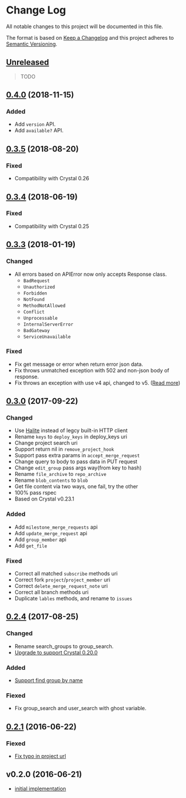 # Change Log

All notable changes to this project will be documented in this file.

The format is based on [Keep a Changelog](http://keepachangelog.com/en/1.0.0/)
and this project adheres to [Semantic Versioning](http://semver.org/spec/v2.0.0.html).

## [Unreleased]

> TODO

## [0.4.0] (2018-11-15)

### Added

- Add `version` API.
- Add `available?` API.

## [0.3.5] (2018-08-20)

### Fixed

- Compatibility with Crystal 0.26

## [0.3.4] (2018-06-19)

### Fixed

- Compatibility with Crystal 0.25

## [0.3.3] (2018-01-19)

### Changed

- All errors based on APIError now only accepts Response class.
  - `BadRequest`
  - `Unauthorized`
  - `Forbidden`
  - `NotFound`
  - `MethodNotAllowed`
  - `Conflict`
  - `Unprocessable`
  - `InternalServerError`
  - `BadGateway`
  - `ServiceUnavailable`

### Fixed

- Fix get message or error when return error json data.
- Fix throws unmatched exception with 502 and non-json body of response.
- Fix throws an exception with use v4 api, changed to v5. ([Read more](https://docs.gitlab.com/ce/api/README.html#road-to-graphql))

## [0.3.0] (2017-09-22)

### Changed

- Use [Halite](https://github.com/icyleaf/halite) instead of legcy built-in HTTP client
- Rename `keys` to `deploy_keys` in deploy_keys uri
- Change project search uri
- Support return nil in `remove_project_hook`
- Support pass extra params in `accept_merge_request`
- Change query to body to pass data in PUT request
- Change `edit_group` pass args way(from key to hash)
- Rename `file_archive` to `repo_archive`
- Rename `blob_contents` to `blob`
- Get file content via two ways, one fail, try the other
- 100% pass rspec
- Based on Crystal v0.23.1

### Added

- Add `milestone_merge_requests` api
- Add `update_merge_request` api
- Add `group_member` api
- Add `get_file`

### Fixed

- Correct all matched `subscribe` methods uri
- Correct fork `project`/`project_member` uri
- Correct `delete_merge_request_note` uri
- Correct all branch methods uri
- Duplicate `lables` methods, and rename to `issues`

## [0.2.4] (2017-08-25)

### Changed

- Rename search_groups to group_search.
- [Upgrade to support Crystal 0.20.0](https://github.com/icyleaf/gitlab.cr/commit/acc2b4170b6cb4a2ec339d466d9127b10bdd444b)

### Added

- [Support find group by name](https://github.com/icyleaf/gitlab.cr/commit/b7fd47cc630e2213f19c2653c7cfa275638945fd)

### Fiexed

- Fix group_search and user_search with ghost variable.

## [0.2.1] (2016-06-22)

### Fiexed

- [Fix typo in project url](https://github.com/icyleaf/gitlab.cr/commit/fcd957e18e1ec03fb0c2fc1c422c56b3e826ff14)

## v0.2.0 (2016-06-21)

- [initial implementation](https://github.com/icyleaf/gitlab.cr/issues?q=milestone%3A0.2.0+is%3Aclosed)

[Unreleased]: https://github.com/icyleaf/gitlab.cr/compare/v0.4.0...HEAD
[0.4.0]: https://github.com/icyleaf/gitlab.cr/compare/v0.3.5...v0.4.0
[0.3.5]: https://github.com/icyleaf/gitlab.cr/compare/v0.3.4...v0.3.5
[0.3.4]: https://github.com/icyleaf/gitlab.cr/compare/v0.3.3...v0.3.4
[0.3.3]: https://github.com/icyleaf/gitlab.cr/compare/v0.3.0...v0.3.3
[0.3.0]: https://github.com/icyleaf/gitlab.cr/compare/v0.2.4...v0.3.0
[0.2.4]: https://github.com/icyleaf/gitlab.cr/compare/v0.2.1...v0.2.4
[0.2.1]: https://github.com/icyleaf/gitlab.cr/compare/v0.2.0...v0.2.1
